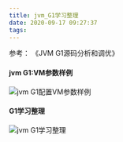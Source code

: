 ```yaml
---
title: jvm_G1学习整理
date: 2020-09-17 09:27:37
tags:
---
```


参考： 《JVM G1源码分析和调优》

#### jvm G1:VM参数样例

![jvm G1配置VM参数样例](jvmconfig1.PNG)

#### G1学习整理
![jvm G1学习整理](/images/jvmconfig2)
